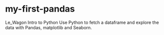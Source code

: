 # my-first-pandas
Le_Wagon Intro to Python 
Use Python to fetch a dataframe and explore the data with Pandas, matplotlib and Seaborn.

